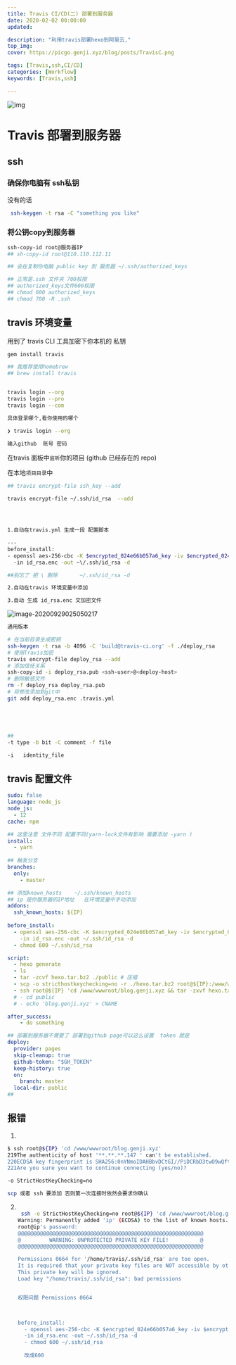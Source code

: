 ```yaml
---
title: Travis CI/CD(二) 部署到服务器
date: 2020-02-02 00:00:00
updated:

description: "利用travis部署hexo到阿里云,"
top_img: 
cover: https://picgo.genji.xyz/blog/posts/TravisC.png

tags: [Travis,ssh,CI/CD]
categories: [Workflow]
keywords: [Travis,ssh]

---
```




![img](https://picgo.genji.xyz/blog/posts/TravisC.png)

# Travis 部署到服务器 


## ssh 

### 确保你电脑有 ssh私钥

没有的话

```bash
 ssh-keygen -t rsa -C "something you like" 
```


### 将公钥copy到服务器

```bash
ssh-copy-id root@服务器IP
## sh-copy-id root@110.110.112.11

## 会在复制你电脑 public key 到 服务器 ~/.ssh/authorized_keys 

## 正常是.ssh 文件夹 700权限
## authorized_keys文件600权限
## chmod 600 authorized_keys 
## chmod 700 -R .ssh
```

##  travis 环境变量

用到了 travis CLI 工具加密下你本机的 私钥

```bash
gem install travis

## 我推荐使用homebrew 
## brew install travis


travis login --org
travis login --pro
travis login --com

具体登录哪个,看你使用的哪个
```



```bash
❯ travis login --org

输入github  账号 密码
```



在travis 面板中`监听`你的项目   (github 已经存在的 repo)

在本地`项目目录`中

```bash
## travis encrypt-file ssh_key --add

travis encrypt-file ~/.ssh/id_rsa  --add




1.自动在travis.yml 生成一段 配置脚本 

---
before_install:
- openssl aes-256-cbc -K $encrypted_024e66b057a6_key -iv $encrypted_024e66b057a6_iv
  -in id_rsa.enc -out ~\/.ssh/id_rsa -d

##别忘了 把 \ 删除       ~/.ssh/id_rsa -d

2.自动在travis 环境变量中添加

3.自动 生成 id_rsa.enc 文加密文件

```



![image-20200929025050217](/Users/liulingyue/Desktop/hexo__butterfly/source/_posts/image-20200929025050217.png)



```bash
通用版本

# 在当前目录生成密钥
ssh-keygen -t rsa -b 4096 -C 'build@travis-ci.org' -f ./deploy_rsa
# 使用Travis加密
travis encrypt-file deploy_rsa --add
# 添加信任关系
ssh-copy-id -i deploy_rsa.pub <ssh-user>@<deploy-host>
# 删除敏感文件
rm -f deploy_rsa deploy_rsa.pub
# 将修改添加到git中
git add deploy_rsa.enc .travis.yml





## 
-t type -b bit -C comment -f file

-i   identity_file

```







## travis 配置文件



```yaml
sudo: false 
language: node_js
node_js:
  - 12
cache: npm

## 这里注意 文件不同 配置不同(yarn-lock文件有影响 需要添加 -yarn )
install:
  - yarn
  
## 触发分支
branches:
  only:
    - master

## 添加known_hosts    ~/.ssh/known_hosts
## ip 是你服务器的IP地址   在环境变量中手动添加
addons:
  ssh_known_hosts: ${IP}
  
before_install:
  - openssl aes-256-cbc -K $encrypted_024e66b057a6_key -iv $encrypted_024e66b057a6_iv
    -in id_rsa.enc -out ~/.ssh/id_rsa -d
  - chmod 600 ~/.ssh/id_rsa

script:
  - hexo generate
  - ls
  - tar -zcvf hexo.tar.bz2 ./public # 压缩
  - scp -o stricthostkeychecking=no -r ./hexo.tar.bz2 root@${IP}:/www/wwwroot/blog.genji.xyz # scp复制
  - ssh root@${IP} 'cd /www/wwwroot/blog.genji.xyz && tar -zxvf hexo.tar.bz2 ' # 解压
  # - cd public
  # - echo 'blog.genji.xyz' > CNAME

after_success:
	- do something  

## 部署到服务器不需要了 部署到github page可以这么设置  token 就是
deploy:
  provider: pages
  skip-cleanup: true
  github-token: "$GH_TOKEN"
  keep-history: true
  on:
    branch: master
  local-dir: public
##

```





## 报错



1. 

   ```bash
   $ ssh root@${IP} 'cd /www/wwwroot/blog.genji.xyz'
   219The authenticity of host '**.**.**.147 ' can't be established.
   220ECDSA key fingerprint is SHA256:0nYNmoIDAHBbvDCtGI//PiDCRbD3twO9wQftM8abBEg.
   221Are you sure you want to continue connecting (yes/no)? 
   ```

   ```bash
   -o StrictHostKeyChecking=no
   
   scp 或者 ssh 要添加 否则第一次连接时依然会要求你确认
   ```

   

2. ```bash
   
    ssh -o StrictHostKeyChecking=no root@${IP} 'cd /www/wwwroot/blog.genji.xyz'
   Warning: Permanently added 'ip' (ECDSA) to the list of known hosts.
   root@ip's password: 
   @@@@@@@@@@@@@@@@@@@@@@@@@@@@@@@@@@@@@@@@@@@@@@@@@@@@@@@@@@@
   @         WARNING: UNPROTECTED PRIVATE KEY FILE!          @
   @@@@@@@@@@@@@@@@@@@@@@@@@@@@@@@@@@@@@@@@@@@@@@@@@@@@@@@@@@@
   
   Permissions 0664 for '/home/travis/.ssh/id_rsa' are too open.
   It is required that your private key files are NOT accessible by others.
   This private key will be ignored.
   Load key "/home/travis/.ssh/id_rsa": bad permissions
   
   
   权限问题 Permissions 0664
   
   
   
   before_install:
     - openssl aes-256-cbc -K $encrypted_024e66b057a6_key -iv $encrypted_024e66b057a6_iv
     -in id_rsa.enc -out ~/.ssh/id_rsa -d
     - chmod 600 ~/.ssh/id_rsa
     
     改成600
   
   ```



